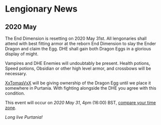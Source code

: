 # Lengionary News

## 2020 May

The End Dimension is resetting on 2020 May 31st. All lengonaries shall attend with best fitting armor at the reborn End Dimension to slay the Ender Dragon and claim the Egg. DHE shall gain both Dragon Eggs in a glorious display of might.


Vampires and DHE Enemies will undoubtably be present. Health potions, Speed potions, Obsidian or other high level armor, and crossbows will be necessary.

[XxTomasVxX](https://namemc.com/profile/1d408d8c-0818-4a92-9dac-078e7691dbfd) will be giving ownership of the Dragon Egg until we place it somewhere in Purtania. With fighting alongside the DHE you agree with this condition.

This event will occur on _2020 May 31_, 4pm (16:00) BST, [compare your time zone](https://time.is/BST).


_Long live Purtania!_
